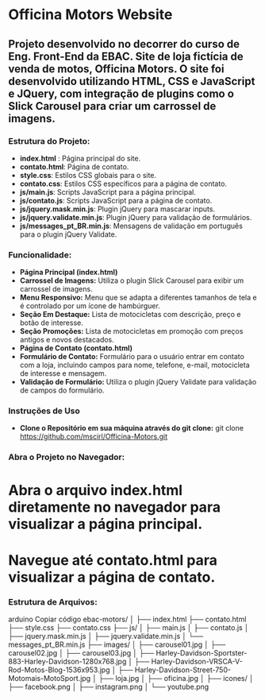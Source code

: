 # Officina Motors Website

## Projeto desenvolvido no decorrer do curso de Eng. Front-End da EBAC. Site de loja fictícia de venda de motos, Officina Motors. O site foi desenvolvido utilizando HTML, CSS e JavaScript e JQuery, com integração de plugins como o Slick Carousel para criar um carrossel de imagens.

### Estrutura do Projeto:
- **index.html** : Página principal do site.
- **contato.html**: Página de contato.
- **style.css**: Estilos CSS globais para o site.
- **contato.css**: Estilos CSS específicos para a página de contato.
- **js/main.js**: Scripts JavaScript para a página principal.
- **js/contato.js**: Scripts JavaScript para a página de contato.
- **js/jquery.mask.min.js**: Plugin jQuery para mascarar inputs.
- **js/jquery.validate.min.js**: Plugin jQuery para validação de formulários.
- **js/messages_pt_BR.min.js**: Mensagens de validação em português para o plugin jQuery Validate.

### Funcionalidade:
- **Página Principal (index.html)**
- **Carrossel de Imagens:** Utiliza o plugin Slick Carousel para exibir um carrossel de imagens.
- **Menu Responsivo:** Menu que se adapta a diferentes tamanhos de tela e é controlado por um ícone de hambúrguer.
- **Seção Em Destaque:** Lista de motocicletas com descrição, preço e botão de interesse.
- **Seção Promoções:** Lista de motocicletas em promoção com preços antigos e novos destacados.
- **Página de Contato (contato.html)**
- **Formulário de Contato:** Formulário para o usuário entrar em contato com a loja, incluindo campos para nome, telefone, e-mail, motocicleta de interesse e mensagem.
- **Validação de Formulário:** Utiliza o plugin jQuery Validate para validação de campos do formulário.

### Instruções de Uso
- **Clone o Repositório em sua máquina através do git clone:**
        git clone https://github.com/mscirl/Officina-Motors.git

### Abra o Projeto no Navegador:
# Abra o arquivo index.html diretamente no navegador para visualizar a página principal.
# Navegue até contato.html para visualizar a página de contato.

### Estrutura de Arquivos:
arduino
Copiar código
ebac-motors/
│
├── index.html
├── contato.html
├── style.css
├── contato.css
├── js/
│   ├── main.js
│   ├── contato.js
│   ├── jquery.mask.min.js
│   ├── jquery.validate.min.js
│   └── messages_pt_BR.min.js
├── images/
│   ├── carousel01.jpg
│   ├── carousel02.jpg
│   ├── carousel03.jpg
│   ├── Harley-Davidson-Sportster-883-Harley-Davidson-1280x768.jpg
│   ├── Harley-Davidson-VRSCA-V-Rod-Motos-Blog-1536x953.jpg
│   ├── Harley-Davidson-Street-750-Motomais-MotoSport.jpg
│   ├── loja.jpg
│   ├── oficina.jpg
│   ├── icones/
│       ├── facebook.png
│       ├── instagram.png
│       └── youtube.png


